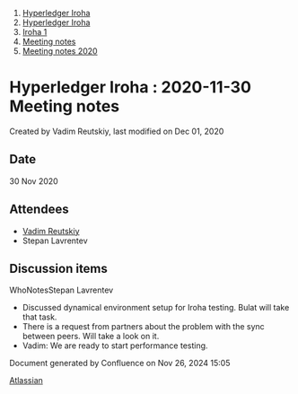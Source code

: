 1. [Hyperledger Iroha](index.html)
2. [Hyperledger Iroha](Hyperledger-Iroha_20873224.html)
3. [Iroha 1](Iroha-1_21015959.html)
4. [Meeting notes](Meeting-notes_21016018.html)
5. [Meeting notes 2020](Meeting-notes-2020_21016022.html)

# Hyperledger Iroha : 2020-11-30 Meeting notes

Created by Vadim Reutskiy, last modified on Dec 01, 2020

## Date

30 Nov 2020

## Attendees

- [Vadim Reutskiy](https://lf-hyperledger.atlassian.net/wiki/people/5b8d04b72786fb2bf79a7405?ref=confluence)
- Stepan Lavrentev

## Discussion items

WhoNotesStepan Lavrentev

- Discussed dynamical environment setup for Iroha testing. Bulat will take that task.
- There is a request from partners about the problem with the sync between peers. Will take a look on it.
- Vadim: We are ready to start performance testing.

Document generated by Confluence on Nov 26, 2024 15:05

[Atlassian](http://www.atlassian.com/)
